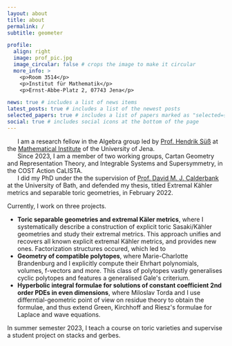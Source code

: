 ```yaml
---
layout: about
title: about
permalink: /
subtitle: geometer

profile:
  align: right
  image: prof_pic.jpg
  image_circular: false # crops the image to make it circular
  more_info: >
    <p>Room 3514</p>
    <p>Institut für Mathematik</p>
    <p>Ernst-Abbe-Platz 2, 07743 Jena</p>

news: true # includes a list of news items
latest_posts: true # includes a list of the newest posts
selected_papers: true # includes a list of papers marked as "selected={true}"
social: true # includes social icons at the bottom of the page
---
```

<meta name="google-site-verification" content="e0YoaAfLkcyn2MjtlNYg1i9RSD3OgnAt9IM1uC833xQ" />

&nbsp;&nbsp;&nbsp;&nbsp;&nbsp;&nbsp;I am a research fellow in the Algebra group led by [Prof. Hendrik Süß](https://ibykus.sdf.org/website/) at the [Mathematical Institute](https://www.fmi.uni-jena.de/institut-mathematik) of the University of Jena.  
&nbsp;&nbsp;&nbsp;&nbsp;&nbsp;&nbsp;Since 2023, I am  a member of two working groups, Cartan Geometry and Representation Theory, and Integrable Systems and Supersymmetry, in the COST Action CaLISTA.  
&nbsp;&nbsp;&nbsp;&nbsp;&nbsp;&nbsp;I did my PhD under the the supervision of [Prof. David M. J. Calderbank](https://people.bath.ac.uk/dmjc20/) at the University of Bath, and defended my thesis, titled Extremal Kähler metrics and separable toric geometries, in February 2022.

Currently, I work on three projects.
- **Toric separable geometries and extremal Käler metrics**, where I systematically describe a construction of explicit toric Sasaki/Kähler geometries and study their extremal metrics. This approach unifies and recovers all known explicit extremal Kähler metrics, and provides new ones. Factorization structures occured, which led to
- **Geometry of compatible polytopes**, where Marie-Charlotte Brandenburg and I explicitly compute their Ehrhart polynomials, volumes, f-vectors and more. This class of polytopes vastly generalises cyclic polytopes and features a generalised Gale's criterium.
- **Hyperbolic integral formulae for solutions of constant coefficient 2nd order PDEs in even dimensions**, where Miloslav Torda and I use differntial-geometric point of view on residue theory to obtain the formulae, and thus extend Green, Kirchhoff and Riesz's formulae for Laplace and wave equations.

In summer semester 2023, I teach a course on toric varieties and supervise a student project on stacks and gerbes.

